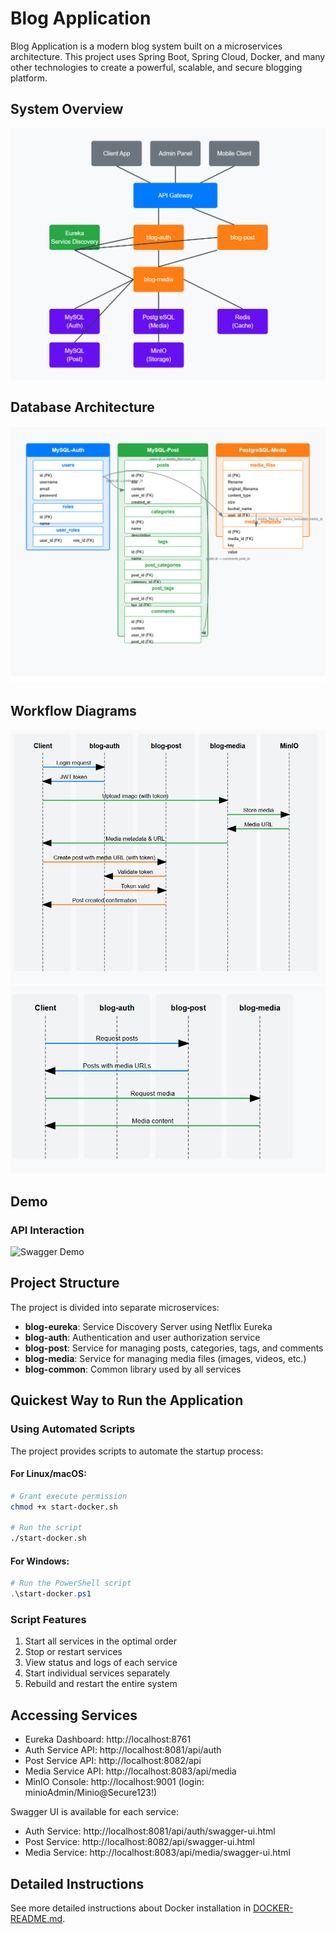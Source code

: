 # Blog Application

Blog Application is a modern blog system built on a microservices architecture. This project uses Spring Boot, Spring Cloud, Docker, and many other technologies to create a powerful, scalable, and secure blogging platform.

## System Overview

![Overall Architecture](docs/images/diagrams/tongquat.png)

## Database Architecture

![Database Architecture](docs/images/diagrams/database.png)

## Workflow Diagrams

![Post Creation Data Flow](docs/images//diagrams/taobaiviet.png)
![Post Reading Data Flow](docs/images//diagrams/docbaiviet.png)

## Demo

### API Interaction
![Swagger Demo](docs/images/demos/demoBlogApp.gif)

## Project Structure

The project is divided into separate microservices:

- **blog-eureka**: Service Discovery Server using Netflix Eureka
- **blog-auth**: Authentication and user authorization service
- **blog-post**: Service for managing posts, categories, tags, and comments
- **blog-media**: Service for managing media files (images, videos, etc.)
- **blog-common**: Common library used by all services

## Quickest Way to Run the Application

### Using Automated Scripts

The project provides scripts to automate the startup process:

#### For Linux/macOS:
```bash
# Grant execute permission
chmod +x start-docker.sh

# Run the script
./start-docker.sh
```

#### For Windows:
```powershell
# Run the PowerShell script
.\start-docker.ps1
```

### Script Features

1. Start all services in the optimal order
2. Stop or restart services
3. View status and logs of each service
4. Start individual services separately
5. Rebuild and restart the entire system

## Accessing Services

- Eureka Dashboard: http://localhost:8761
- Auth Service API: http://localhost:8081/api/auth
- Post Service API: http://localhost:8082/api
- Media Service API: http://localhost:8083/api/media
- MinIO Console: http://localhost:9001 (login: minioAdmin/Minio@Secure123!)

Swagger UI is available for each service:
- Auth Service: http://localhost:8081/api/auth/swagger-ui.html
- Post Service: http://localhost:8082/api/swagger-ui.html
- Media Service: http://localhost:8083/api/media/swagger-ui.html

## Detailed Instructions

See more detailed instructions about Docker installation in [DOCKER-README.md](DOCKER-README.md).
